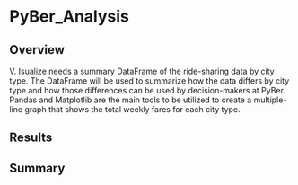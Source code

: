 # PyBer_Analysis

## Overview
V. Isualize needs a summary DataFrame of the ride-sharing data by city type. The DataFrame will be used to summarize how the data differs by city type and how those differences can be used by decision-makers at PyBer. Pandas and Matplotlib are the main tools to be utilized to create a multiple-line graph that shows the total weekly fares for each city type.

## Results

## Summary
